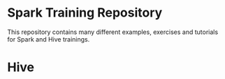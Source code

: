 # Spark Training Repository

This repository contains many different examples, exercises and tutorials for Spark and Hive trainings. 

# Hive